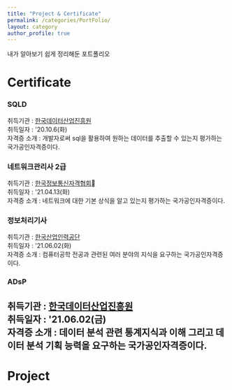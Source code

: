 ```yaml
---
title: "Project & Certificate"
permalink: /categories/PortFolio/
layout: category
author_profile: true
---
```

내가 알아보기 쉽게 정리해둔 포트폴리오

# Certificate  
### SQLD   
취득기관 : <a href = "https://www.dataq.or.kr/">한국데이터산업진흥원</a>  
취득일자 : '20.10.6(화)  
자격증 소개 : 개발자로써 sql을 활용하여 원하는 데이터를 추출할 수 있는지 평가하는 국가공인자격증이다.

### 네트워크관리사 2급  
취득기관 : <a href = "https://www.icqa.or.kr/">한국정보통신자격협회</a>  
취득일자 :  '21.04.13(화)  
자격증 소개 : 네트워크에 대한 기본 상식을 알고 있는지 평가하는 국가공인자격증이다.  

### 정보처리기사  
취득기관 :  <a href = "http://www.q-net.or.kr/">한국산업인력공단</a>   
취득일자 :  '21.06.02(화)  
자격증 소개 : 컴퓨터공학 전공과 관련된 여러 분야의 지식을 요구하는 국가공인자격증이다.

### ADsP  
취득기관 :  <a href = "https://www.dataq.or.kr/">한국데이터산업진흥원</a>     
취득일자 :  '21.06.02(금)  
자격증 소개 : 데이터 분석 관련 통계지식과 이해 그리고 데이터 분석 기획 능력을 요구하는 국가공인자격증이다.
----------------------------------------------------------------------------------------------
# Project
